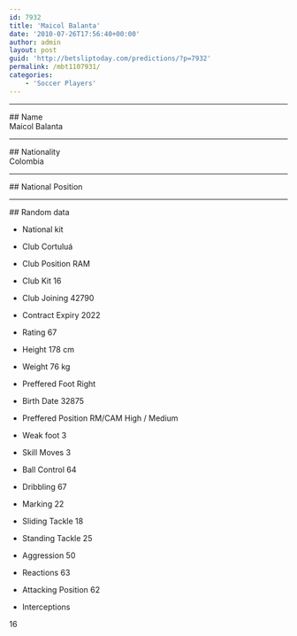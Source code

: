 ```yaml
---
id: 7932
title: 'Maicol Balanta'
date: '2010-07-26T17:56:40+00:00'
author: admin
layout: post
guid: 'http://betsliptoday.com/predictions/?p=7932'
permalink: /mbt1107931/
categories:
    - 'Soccer Players'
---
```


- - - - - -

\## Name  
 Maicol Balanta

- - - - - -

\## Nationality  
 Colombia

- - - - - -

\## National Position

- - - - - -

\## Random data

- National kit
- Club
 Cortuluá

- Club Position
 RAM

- Club Kit
 16

- Club Joining
 42790

- Contract Expiry
 2022

- Rating
 67

- Height
 178 cm

- Weight
 76 kg

- Preffered Foot
 Right

- Birth Date
 32875

- Preffered Position
 RM/CAM High / Medium

- Weak foot
 3

- Skill Moves
 3

- Ball Control
 64

- Dribbling
 67

- Marking
 22

- Sliding Tackle
 18

- Standing Tackle
 25

- Aggression
 50

- Reactions
 63

- Attacking Position
 62

- Interceptions

 16
